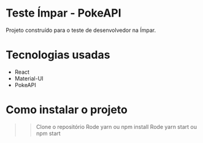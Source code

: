 # Teste Ímpar - PokeAPI

Projeto construído para o teste de desenvolvedor na Ímpar.

# Tecnologias usadas

- React
- Material-UI
- PokeAPI

# Como instalar o projeto

>> Clone o repositório
>> Rode yarn ou npm install
>> Rode yarn start ou npm start
